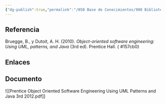 ```yaml
---
{"dg-publish":true,"permalink":"/050 Base de Conocimientos/900 Biblioteca/Zk Lib (Bruegge y Dutoit, 2010) Object Oriented Software Engineering -  Using UML, patterns, and Java (3rd ed). Prentice Hall./","tags":["#Libro","#ingenieríaDelSoftware","#UML","#orientaciónAObjetos"]}
---
```


## Referencia
Bruegge, B., y Dutoit, A. H. (2010). _Object-oriented software engineering: Using UML, patterns, and Java_ (3rd ed). Prentice Hall.
{ #157cb0}

## Enlaces
## Documento
![[Prentice Object Oriented Software Engineering Using UML Patterns and Java 3rd 2012.pdf]]